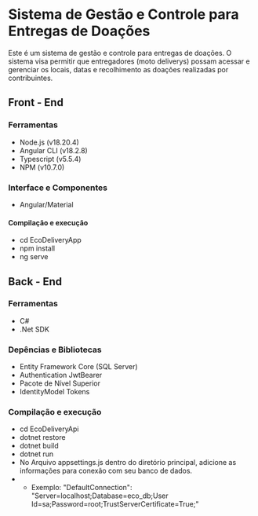 # Sistema de Gestão e Controle para Entregas de Doações

Este é um sistema de gestão e controle para entregas de doações. O sistema visa permitir que entregadores (moto deliverys) possam acessar e gerenciar os locais, datas e recolhimento as doações realizadas por contribuintes.

## Front - End 
### Ferramentas
- Node.js (v18.20.4)
- Angular CLI (v18.2.8)
- Typescript (v5.5.4)
- NPM (v10.7.0)
### Interface e Componentes
- Angular/Material
#### Compilação e execução
- cd EcoDeliveryApp
- npm install
- ng serve

## Back - End
  ### Ferramentas
  - C#
  - .Net SDK
  ### Depências e Bibliotecas
  -  Entity Framework Core (SQL Server)
  -  Authentication JwtBearer
  - Pacote de Nível Superior
  - IdentityModel Tokens                                  
  ### Compilação e execução
  - cd EcoDeliveryApi
  - dotnet restore
  - dotnet build
  - dotnet run
- No Arquivo appsettings.js dentro do diretório principal, adicione as informações para conexão com seu banco de dados.
- - Exemplo:  "DefaultConnection": "Server=localhost;Database=eco_db;User Id=sa;Password=root;TrustServerCertificate=True;"


